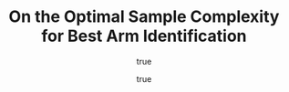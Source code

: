 ---
arxiv: 1511.03774
author:
- family: Chen
  given: Lijie
  institute: Tsinghua University
- family: Li
  given: Jian
  institute: Tsinghua University
layout: refuses
section: pre
title: On the Optimal Sample Complexity for Best Arm Identification
---